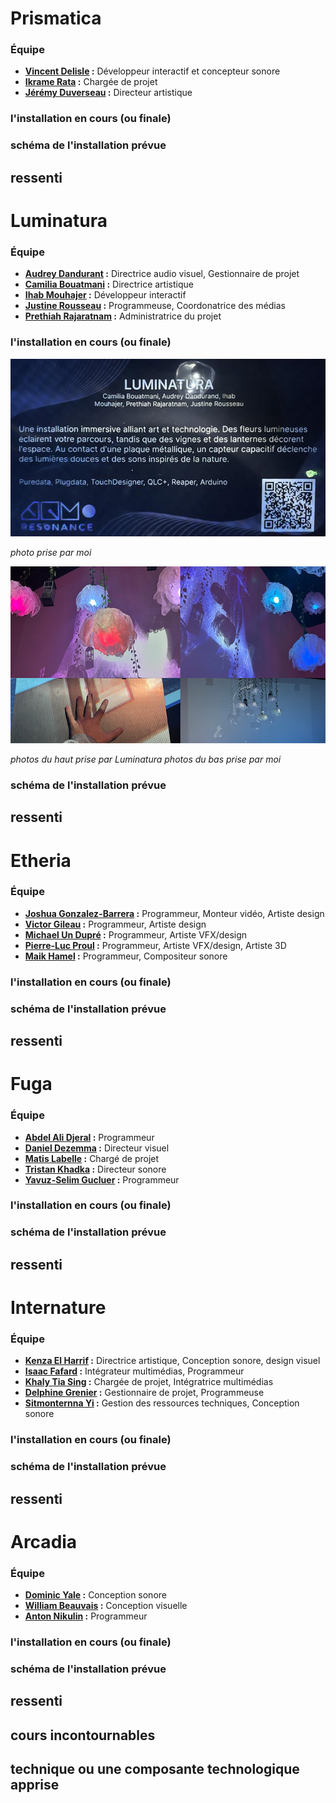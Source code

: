 
# Prismatica
### Équipe
- <ins>**Vincent Delisle</ins> :** Développeur interactif et concepteur sonore
- <ins>**Ikrame Rata</ins> :** Chargée de projet
- <ins>**Jérémy Duverseau</ins> :** Directeur artistique
### l'installation en cours (ou finale)
### schéma de l'installation prévue
## ressenti



# Luminatura
### Équipe
- <ins>**Audrey Dandurant</ins> :** Directrice audio visuel, Gestionnaire de projet
- <ins>**Camilia Bouatmani</ins> :** Directrice artistique
- <ins>**Ihab Mouhajer</ins> :** Développeur interactif
- <ins>**Justine Rousseau</ins> :** Programmeuse, Coordonatrice des médias
- <ins>**Prethiah Rajaratnam</ins> :** Administratrice du projet
### l'installation en cours (ou finale)
![image](medias/luminatura_fiche.jpg)

*photo prise par moi*

![image](medias/luminature_dispositif.jpg)

*photos du haut prise par Luminatura*
*photos du bas prise par moi*
### schéma de l'installation prévue
## ressenti



# Etheria
### Équipe
- <ins>**Joshua Gonzalez-Barrera</ins> :** Programmeur, Monteur vidéo, Artiste design
- <ins>**Victor Gileau</ins> :** Programmeur, Artiste design
- <ins>**Michael Un Dupré</ins> :** Programmeur, Artiste VFX/design
- <ins>**Pierre-Luc Proul</ins> :** Programmeur, Artiste VFX/design, Artiste 3D
- <ins>**Maik Hamel</ins> :** Programmeur, Compositeur sonore
### l'installation en cours (ou finale)
### schéma de l'installation prévue
## ressenti



# Fuga
### Équipe
- <ins>**Abdel Ali Djeral</ins> :** Programmeur
- <ins>**Daniel Dezemma</ins> :** Directeur visuel
- <ins>**Matis Labelle</ins> :** Chargé de projet
- <ins>**Tristan Khadka</ins> :** Directeur sonore
- <ins>**Yavuz-Selim Gucluer</ins> :** Programmeur
### l'installation en cours (ou finale)
### schéma de l'installation prévue
## ressenti



# Internature
### Équipe
- <ins>**Kenza El Harrif</ins> :** Directrice artistique, Conception sonore, design visuel
- <ins>**Isaac Fafard</ins> :** Intégrateur multimédias, Programmeur
- <ins>**Khaly Tia Sing</ins> :** Chargée de projet, Intégratrice multimédias
- <ins>**Delphine Grenier</ins> :** Gestionnaire de projet, Programmeuse
- <ins>**Sitmonternna Yi</ins> :** Gestion des ressources techniques, Conception sonore
### l'installation en cours (ou finale)
### schéma de l'installation prévue
## ressenti



# Arcadia
### Équipe
- <ins>**Dominic Yale</ins> :** Conception sonore
- <ins>**William Beauvais</ins> :** Conception visuelle
- <ins>**Anton Nikulin</ins> :** Programmeur
### l'installation en cours (ou finale)
### schéma de l'installation prévue
## ressenti


## cours incontournables
## technique ou une composante technologique apprise

